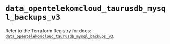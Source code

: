 # `data_opentelekomcloud_taurusdb_mysql_backups_v3`

Refer to the Terraform Registry for docs: [`data_opentelekomcloud_taurusdb_mysql_backups_v3`](https://registry.terraform.io/providers/opentelekomcloud/opentelekomcloud/1.36.51/docs/data-sources/taurusdb_mysql_backups_v3).
